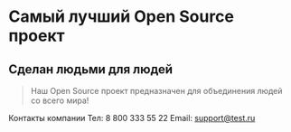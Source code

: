 # Самый лучший Open Source проект

## Сделан людьми для людей

> Наш Open Source проект предназначен для объединения людей со всего мира!

Контакты компании
Тел: 8 800 333 55 22
Email: support@test.ru
